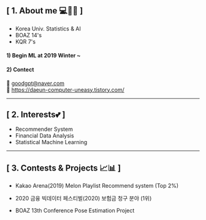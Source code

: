 ## **[ 1. About me 💻👩🏻 ]** 
- Korea Univ. Statistics & AI 
- BOAZ 14's 
- KQR 7's 

#### 1) Begin ML at 2019 Winter ~

#### 2) Contect 
📩 goodgpt@naver.com        
📃 https://daeun-computer-uneasy.tistory.com/


-----

## **[ 2. Interests💕 ]** 
- Recommender System
- Financial Data Analysis 
- Statistical Machine Learning

----- 

## **[ 3. Contests & Projects 📈📊 ]** 
- Kakao Arena(2019) Melon Playlist Recommend system (Top 2%)   

- 2020 금융 빅데이터 페스티벌(2020) 보험금 청구 분야 (1위)        

- BOAZ 13th Conference Pose Estimation Project 



<!--
**daeunni/daeunni** is a ✨ _special_ ✨ repository because its `README.md` (this file) appears on your GitHub profile.

Here are some ideas to get you started:

- 🔭 I’m currently working on ...
- 🌱 I’m currently learning ...
- 👯 I’m looking to collaborate on ...
- 🤔 I’m looking for help with ...
- 💬 Ask me about ...
- 📫 How to reach me: ...
- 😄 Pronouns: ...
- ⚡ Fun fact: ...
-->
